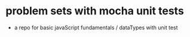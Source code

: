 # problem sets with mocha unit tests

- a repo for basic javaScript fundamentals / dataTypes with unit test
